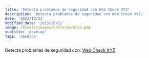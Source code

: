 ```yaml
---
title: 'Detecta problemas de seguridad con Web Check XYZ'
description: 'Detecta problemas de seguridad con Web Check XYZ.'
date: '2023/10/21'
modified_date: '2023/10/21'
image: /assets/images/posts/develop.png
subtitle: 'develop'
tags: 'develop'
---
```


Detecta problemas de seguridad con: [Web Check XYZ](https://web-check.xyz/)
